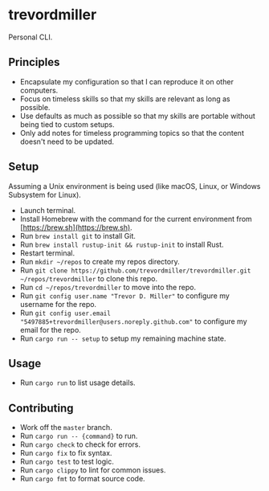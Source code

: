 # trevordmiller

Personal CLI.

## Principles

- Encapsulate my configuration so that I can reproduce it on other computers.
- Focus on timeless skills so that my skills are relevant as long as possible.
- Use defaults as much as possible so that my skills are portable without being tied to custom setups.
- Only add notes for timeless programming topics so that the content doesn't need to be updated.

## Setup

Assuming a Unix environment is being used (like macOS, Linux, or Windows Subsystem for Linux).

- Launch terminal.
- Install Homebrew with the command for the current environment from [https://brew.sh](https://brew.sh).
- Run `brew install git` to install Git.
- Run `brew install rustup-init && rustup-init` to install Rust.
- Restart terminal.
- Run `mkdir ~/repos` to create my repos directory.
- Run `git clone https://github.com/trevordmiller/trevordmiller.git ~/repos/trevordmiller` to clone this repo.
- Run `cd ~/repos/trevordmiller` to move into the repo.
- Run `git config user.name "Trevor D. Miller"` to configure my username for the repo.
- Run `git config user.email "5497885+trevordmiller@users.noreply.github.com"` to configure my email for the repo.
- Run `cargo run -- setup` to setup my remaining machine state.

## Usage

- Run `cargo run` to list usage details.

## Contributing

- Work off the `master` branch.
- Run `cargo run -- {command}` to run.
- Run `cargo check` to check for errors.
- Run `cargo fix` to fix syntax.
- Run `cargo test` to test logic.
- Run `cargo clippy` to lint for common issues.
- Run `cargo fmt` to format source code.
